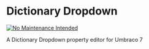 # Dictionary Dropdown

[![No Maintenance Intended](http://unmaintained.tech/badge.svg)](http://unmaintained.tech/)

A Dictionary Dropdown property editor for Umbraco 7
